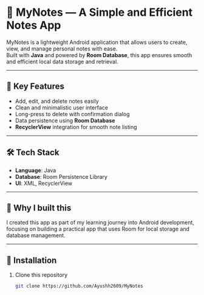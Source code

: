 # 📱 MyNotes — A Simple and Efficient Notes App

MyNotes is a lightweight Android application that allows users to create, view, and manage personal notes with ease.  
Built with **Java** and powered by **Room Database**, this app ensures smooth and efficient local data storage and retrieval.

---

## 🔹 Key Features
- Add, edit, and delete notes easily  
- Clean and minimalistic user interface  
- Long-press to delete with confirmation dialog  
- Data persistence using **Room Database**  
- **RecyclerView** integration for smooth note listing  

---

## 🛠 Tech Stack
- **Language**: Java  
- **Database**: Room Persistence Library  
- **UI**: XML, RecyclerView  

---

## 📂 Why I built this
I created this app as part of my learning journey into Android development,  
focusing on building a practical app that uses Room for local storage and database management.

---

## 🔗 Installation
1. Clone this repository  
   ```bash
   git clone https://github.com/Ayushh2609/MyNotes
